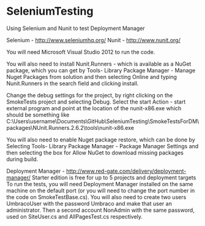 SeleniumTesting
===============

Using Selenium and Nunit to test Deployment Manager

Selenium - http://www.seleniumhq.org/
Nunit - http://www.nunit.org/

You will need Microsoft Visual Studio 2012 to run the code.

You will also need to install Nunit.Runners - which is available as a NuGet package, which you can get by Tools- Library Package Manager - Manage Nuget Packages from solution and then selecting Online and typing Nunit.Runners in the search field and clicking install.

Change the debug settings for the project, by right clicking on the SmokeTests project and selecting Debug.  Select the start Action - start external program and point at the location of the nunit-x86.exe which should be something like C:\Users\username\Documents\GitHub\SeleniumTesting\SmokeTestsForDM\packages\NUnit.Runners.2.6.2\tools\nunit-x86.exe

You will also need to enable Nuget package restore, which can be done by Selecting Tools- Library Package Manager - Package Manager Settings and then selecting the box for Allow NuGet to download missing packages during build.

Deployment Manager - http://www.red-gate.com/delivery/deployment-manager/
Starter edition is free for up to 5 projects and deployment targets
To run the tests, you will need Deployment Manager installed on the same machine on the default port (or you will need to change  the port number in the code on SmokeTestBase.cs).  You will also need to create two users UmbracoUser with the password Umbraco and make that user an administrator.  Then a second account NonAdmin with the same password, used on SiteUser.cs and AllPagesTest.cs respectively.


